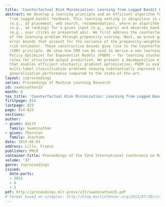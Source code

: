 ```yaml
---
title: 'Counterfactual Risk Minimization: Learning from Logged Bandit Feedback'
abstract: We develop a learning principle and an efficient algorithm for batch learning
  from logged bandit feedback. This learning setting is ubiquitous in online systems
  (e.g., ad placement, web search, recommendation), where an algorithm makes a prediction
  (e.g., ad ranking) for a given input (e.g., query) and observes bandit feedback
  (e.g., user clicks on presented ads). We first address the counterfactual nature
  of the learning problem through propensity scoring. Next, we prove generalization
  error bounds that account for the variance of the propensity-weighted empirical
  risk estimator. These constructive bounds give rise to the Counterfactual Risk Minimization
  (CRM) principle. We show how CRM can be used to derive a new learning method – called
  Policy Optimizer for Exponential Models (POEM) – for learning stochastic linear
  rules for structured output prediction. We present a decomposition of the POEM objective
  that enables efficient stochastic gradient optimization. POEM is evaluated on several
  multi-label classification problems showing substantially improved robustness and
  generalization performance compared to the state-of-the-art.
layout: inproceedings
series: Proceedings of Machine Learning Research
id: swaminathan15
month: 0
tex_title: 'Counterfactual Risk Minimization: Learning from Logged Bandit Feedback'
firstpage: 814
lastpage: 823
page: 814-823
sections: 
author:
- given: Adith
  family: Swaminathan
- given: Thorsten
  family: Joachims
date: 2015-06-01
address: Lille, France
publisher: PMLR
container-title: Proceedings of the 32nd International Conference on Machine Learning
volume: '37'
genre: inproceedings
issued:
  date-parts:
  - 2015
  - 6
  - 1
pdf: http://proceedings.mlr.press/v37/swaminathan15.pdf
# Format based on citeproc: http://blog.martinfenner.org/2013/07/30/citeproc-yaml-for-bibliographies/
---
```

